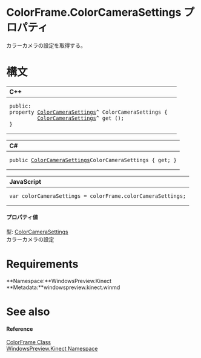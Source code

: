 ColorFrame.ColorCameraSettings プロパティ  
=======================================  

カラーカメラの設定を取得する。
 <span id="syntaxSection"></span>

構文
======  

<table>
<colgroup>
<col width="100%" />
</colgroup>
<thead>
<tr class="header">
<th align="left">C++</th>
</tr>
</thead>
<tbody>
<tr class="odd">
<td align="left"><pre><code>public:  
property <a href="../../ColorCameraSettings_Class.md">ColorCameraSettings</a>^ ColorCameraSettings {  
         <a href="../../ColorCameraSettings_Class.md">ColorCameraSettings</a>^ get ();  
}</code></pre></td>
</tr>
</tbody>
</table>

<table>
<colgroup>
<col width="100%" />
</colgroup>
<thead>
<tr class="header">
<th align="left">C#</th>
</tr>
</thead>
<tbody>
<tr class="odd">
<td align="left"><pre><code>public <a href="../../ColorCameraSettings_Class.md">ColorCameraSettings</a>ColorCameraSettings { get; }</code></pre></td>
</tr>
</tbody>
</table>

<table>
<colgroup>
<col width="100%" />
</colgroup>
<thead>
<tr class="header">
<th align="left">JavaScript</th>
</tr>
</thead>
<tbody>
<tr class="odd">
<td align="left"><pre><code>var colorCameraSettings = colorFrame.colorCameraSettings;</code></pre></td>
</tr>
</tbody>
</table>

<span id="ID4EU"></span>
#### プロパティ値  

型: [ColorCameraSettings](../../ColorCameraSettings_Class.md)  
 カラーカメラの設定  

<span id="requirements"></span>

Requirements  
============  

**Namespace:**WindowsPreview.Kinect  
**Metadata:**windowspreview.kinect.winmd  

<span id="ID4ECB"></span>

See also  
========  

<span id="ID4EEB"></span>
#### Reference  

[ColorFrame Class](../../ColorFrame_Class.md)  
 [WindowsPreview.Kinect Namespace](../../../Kinect.md)  



<!--Please do not edit the data in the comment block below.-->
<!--
TOCTitle : ColorCameraSettings Property
RLTitle : ColorFrame.ColorCameraSettings Property
KeywordK : ColorCameraSettings property
KeywordK : ColorFrame.ColorCameraSettings property
KeywordF : WindowsPreview.Kinect.ColorFrame.ColorCameraSettings
KeywordF : ColorFrame.ColorCameraSettings
KeywordF : ColorCameraSettings
KeywordF : WindowsPreview.Kinect.ColorFrame.ColorCameraSettings
KeywordA : P:WindowsPreview.Kinect.ColorFrame.ColorCameraSettings
AssetID : P:WindowsPreview.Kinect.ColorFrame.ColorCameraSettings
Locale : en-us
CommunityContent : 1
APIType : Managed
APILocation : windowspreview.kinect.winmd
APIName : WindowsPreview.Kinect.ColorFrame.ColorCameraSettings
TargetOS : Windows
TopicType : kbSyntax
DevLang : VB
DevLang : CSharp
DevLang : JavaScript
DevLang : C++
DocSet : K4Wv2
ProjType : K4Wv2Proj
Technology : Kinect for Windows
Product : Kinect for Windows SDK v2
productversion : 20
-->
